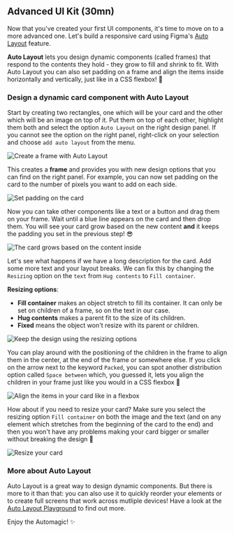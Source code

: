 ## Advanced UI Kit (30mn)

Now that you've created your first UI components, it's time to move on to a more advanced one. Let's build a responsive card using Figma's [Auto Layout](https://help.figma.com/hc/en-us/articles/360040451373-Create-dynamic-designs-with-Auto-layout) feature.

**Auto Layout** lets you design dynamic components (called frames) that respond to the contents they hold - they grow to fill and shrink to fit. With Auto Layout you can also set padding on a frame and align the items inside horizontally and vertically, just like in a CSS flexbox! 💪

### Design a dynamic card component with Auto Layout

Start by creating two rectangles, one which will be your card and the other which will be an image on top of it. Put them on top of each other, highlight them both and select the option `Auto Layout` on the right design panel. If you cannot see the option on the right panel, right-click on your selection and choose `add auto layout` from the menu.

![Create a frame with Auto Layout](https://raw.githubusercontent.com/lewagon/fullstack-images/master/frontend/pds_auto_layout_one.gif)

This creates a **frame** and provides you with new design options that you can find on the right panel. For example, you can now set padding on the card to the number of pixels you want to add on each side.

![Set padding on the card](https://raw.githubusercontent.com/lewagon/fullstack-images/master/frontend/pds_auto_layout_two.png)

Now you can take other components like a text or a button and drag them on your frame. Wait until a blue line appears on the card and then drop them. You will see your card grow based on the new content **and** it keeps the padding you set in the previous step! 😎

![The card grows based on the content inside](https://raw.githubusercontent.com/lewagon/fullstack-images/master/frontend/pds_auto_layout_three.gif)

Let's see what happens if we have a long description for the card. Add some more text and your layout breaks. We can fix this by changing the `Resizing` option on the `text` from `Hug contents` to `Fill container`.

**Resizing options**:
- **Fill container** makes an object stretch to fill its container. It can only be set on children of a frame, so on the text in our case.
- **Hug contents** makes a parent fit to the size of its children.
- **Fixed** means the object won't resize with its parent or children.

![Keep the design using the resizing options](https://raw.githubusercontent.com/lewagon/fullstack-images/master/frontend/pds_auto_layout_four.gif)

You can play around with the positioning of the children in the frame to align them in the center, at the end of the frame or somewhere else. If you click on the arrow next to the keyword `Packed`, you can spot another distribution option called `Space between` which, you guessed it, lets you align the children in your frame just like you would in a CSS flexbox 🤩

![Align the items in your card like in a flexbox](https://raw.githubusercontent.com/lewagon/fullstack-images/master/frontend/pds_auto_layout_five.png)

How about if you need to resize your card? Make sure you select the resizing option `Fill container` on both the image and the text (and on any element which stretches from the beginning of the card to the end) and then you won't have any problems making your card bigger or smaller without breaking the design 🎉

![Resize your card](https://raw.githubusercontent.com/lewagon/fullstack-images/master/frontend/pds_auto_layout_six.gif)


### More about Auto Layout

Auto Layout is a great way to design dynamic components. But there is more to it than that: you can also use it to quickly reorder your elements or to create full screens that work across mutliple devices! Have a look at the [Auto Layout Playground](https://www.figma.com/community/file/784448220678228461) to find out more.

Enjoy the Automagic! ✨
